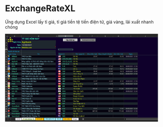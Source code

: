 # ExchangeRateXL

 Ứng dụng Excel lấy tỉ giá, tỉ giá tiền tệ tiền điện tử, giá vàng, lãi xuất nhanh chóng
 
![Exchange Rate](https://github.com/SanbiVN/ExchangeRateXL/blob/main/backup/ExchangeRate_001.jpg)
